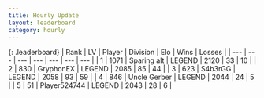 ```yaml
---
title: Hourly Update
layout: leaderboard
category: hourly
---
```


{: .leaderboard}
| Rank | LV | Player | Division | Elo | Wins | Losses |
| --- | --- | --- | --- | --- | --- | --- |
| <span data-change="0">1</span> | 1071 | <span title="ID: 203132">Sparing alt</span> | LEGEND | <span data-change="0">2120</span> | <span data-change="0">33</span> | <span data-change="0">10</span> |
| <span data-change="0">2</span> | 830 | <span title="ID: 315148">GryphonEX</span> | LEGEND | <span data-change="0">2085</span> | <span data-change="0">85</span> | <span data-change="0">44</span> |
| <span data-change="5">3</span> | 623 | <span title="ID: 166888">S4b3rGG</span> | LEGEND | <span data-change="32">2058</span> | <span data-change="8">93</span> | <span data-change="2">59</span> |
| <span data-change="0">4</span> | 846 | <span title="ID: 31699">Uncle Gerber</span> | LEGEND | <span data-change="10">2044</span> | <span data-change="2">24</span> | <span data-change="0">5</span> |
| <span data-change="-2">5</span> | 51 | <span title="ID: 524744">Player524744</span> | LEGEND | <span data-change="0">2043</span> | <span data-change="0">28</span> | <span data-change="0">6</span> |